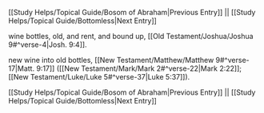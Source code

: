 [[Study Helps/Topical Guide/Bosom of Abraham|Previous Entry]]  ||  [[Study Helps/Topical Guide/Bottomless|Next Entry]]

 wine bottles, old, and rent, and bound up, [[Old Testament/Joshua/Joshua 9#^verse-4|Josh. 9:4]].

 new wine into old bottles, [[New Testament/Matthew/Matthew 9#^verse-17|Matt. 9:17]] ([[New Testament/Mark/Mark 2#^verse-22|Mark 2:22]]; [[New Testament/Luke/Luke 5#^verse-37|Luke 5:37]]).

[[Study Helps/Topical Guide/Bosom of Abraham|Previous Entry]]  ||  [[Study Helps/Topical Guide/Bottomless|Next Entry]]